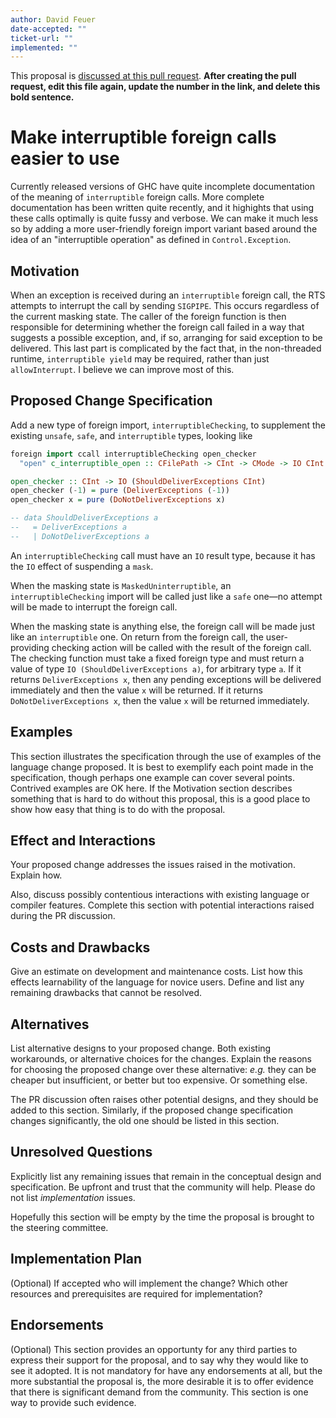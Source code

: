 ```yaml
---
author: David Feuer
date-accepted: ""
ticket-url: ""
implemented: ""
---
```


This proposal is [discussed at this pull request](https://github.com/ghc-proposals/ghc-proposals/pull/0>).
**After creating the pull request, edit this file again, update the number in
the link, and delete this bold sentence.**

# Make interruptible foreign calls easier to use

Currently released versions of GHC have quite incomplete documentation of the
meaning of `interruptible` foreign calls. More complete documentation has been
written quite recently, and it highights that using these calls optimally is
quite fussy and verbose. We can make it much less so by adding a more user-friendly
foreign import variant based around the idea of an "interruptible operation"
as defined in `Control.Exception`.

## Motivation

When an exception is received during an `interruptible`
foreign call, the RTS attempts to interrupt the call by sending
`SIGPIPE`. This occurs regardless of the current masking state.
The caller of the foreign function is then responsible for
determining whether the foreign call failed in a way that suggests
a possible exception, and, if so, arranging for said exception
to be delivered. This last part is complicated by the fact that,
in the non-threaded runtime, `interruptible yield` may be required,
rather than just `allowInterrupt`. I believe we can improve most
of this.

## Proposed Change Specification

Add a new type of foreign import, `interruptibleChecking`, to supplement the
existing `unsafe`, `safe`, and `interruptible` types, looking like

```haskell
foreign import ccall interruptibleChecking open_checker
  "open" c_interruptible_open :: CFilePath -> CInt -> CMode -> IO CInt

open_checker :: CInt -> IO (ShouldDeliverExceptions CInt)
open_checker (-1) = pure (DeliverExceptions (-1))
open_checker x = pure (DoNotDeliverExceptions x)

-- data ShouldDeliverExceptions a
--   = DeliverExceptions a
--   | DoNotDeliverExceptions a
```

An `interruptibleChecking` call must have an `IO` result type, because it
has the `IO` effect of suspending a `mask`.

When the masking state is `MaskedUninterruptible`, an `interruptibleChecking`
import will be called just like a `safe` one—no attempt will be made to
interrupt the foreign call.

When the masking state is anything else, the foreign call will be made just
like an `interruptible` one. On return from the foreign call, the
user-providing checking action will be called with the result of the foreign
call. The checking function must take a fixed foreign type and must return a
value of type `IO (ShouldDeliverExceptions a)`, for arbitrary type `a`. If it
returns `DeliverExceptions x`, then any pending exceptions will be delivered
immediately and then the value `x` will be returned. If it returns
`DoNotDeliverExceptions x`, then the value `x` will be returned immediately.

## Examples

This section illustrates the specification through the use of examples of the
language change proposed. It is best to exemplify each point made in the
specification, though perhaps one example can cover several points. Contrived
examples are OK here. If the Motivation section describes something that is
hard to do without this proposal, this is a good place to show how easy that
thing is to do with the proposal.

## Effect and Interactions

Your proposed change addresses the issues raised in the
motivation. Explain how.

Also, discuss possibly contentious interactions with existing language or compiler
features. Complete this section with potential interactions raised
during the PR discussion.


## Costs and Drawbacks

Give an estimate on development and maintenance costs. List how this effects
learnability of the language for novice users. Define and list any remaining
drawbacks that cannot be resolved.


## Alternatives

List alternative designs to your proposed change. Both existing
workarounds, or alternative choices for the changes. Explain
the reasons for choosing the proposed change over these alternative:
*e.g.* they can be cheaper but insufficient, or better but too
expensive. Or something else.

The PR discussion often raises other potential designs, and they should be
added to this section. Similarly, if the proposed change
specification changes significantly, the old one should be listed in
this section.

## Unresolved Questions

Explicitly list any remaining issues that remain in the conceptual design and
specification. Be upfront and trust that the community will help. Please do
not list *implementation* issues.

Hopefully this section will be empty by the time the proposal is brought to
the steering committee.


## Implementation Plan

(Optional) If accepted who will implement the change? Which other resources
and prerequisites are required for implementation?

## Endorsements

(Optional) This section provides an opportunty for any third parties to express their
support for the proposal, and to say why they would like to see it adopted.
It is not mandatory for have any endorsements at all, but the more substantial
the proposal is, the more desirable it is to offer evidence that there is
significant demand from the community.  This section is one way to provide
such evidence.

